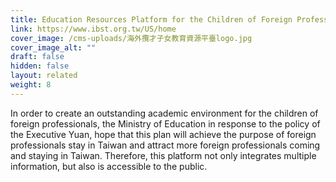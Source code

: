 ```yaml
---
title: Education Resources Platform for the Children of Foreign Professionals
link: https://www.ibst.org.tw/US/home
cover_image: /cms-uploads/海外攬才子女教育資源平臺logo.jpg
cover_image_alt: ""
draft: false
hidden: false
layout: related
weight: 8
---
```

In order to create an outstanding academic environment for the children of foreign professionals, the Ministry of Education in response to the policy of the Executive Yuan, hope that this plan will achieve the purpose of foreign professionals stay in Taiwan and attract more foreign professionals coming and staying in Taiwan. Therefore, this platform not only integrates multiple information, but also is accessible to the public.